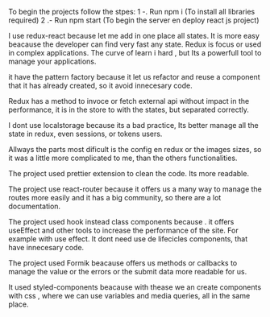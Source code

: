 To begin the projects follow the stpes:
1 -. Run npm i (To install all libraries required)
2 .- Run npm start (To begin the server en deploy react js project)

I use redux-react because let me add in one place all states. It is more easy beacause the developer can find very fast any state. Redux is focus or used in complex applications. The curve of learn i hard , but Its a powerfull tool to manage your applications.

it have the pattern factory because it let us refactor and reuse a component that it has already created, so it avoid innecesary code.

Redux has a method to invoce or fetch external api without impact in the performance, it is in the store to with the states, but separated correctly.

I dont use localstorage because its a bad practice, Its better manage all the state in redux, even sessions, or tokens users.

Allways the parts most dificult is the config en redux or the images sizes, so it was a little more complicated to me, than the others functionalities.

The project used prettier extension to clean the code. Its more readable.

The project use react-router because it offers us a many way to manage the routes more easily and it has a big community, so there are a lot documentation.

The project used hook instead class components because . it offers useEffect and other tools to increase the performance of the site. For example with use effect. It dont need use de lifecicles components, that have innecesary code.

The project used Formik beacause offers us methods or callbacks to manage the value or the errors or the submit data more readable for us.

It used styled-components beacause with thease we an create components with css , where we can use variables and media queries, all in the same place.
